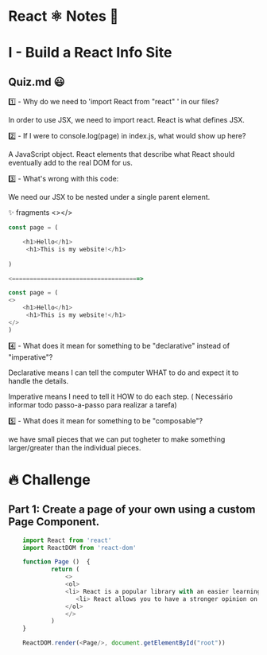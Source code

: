#  React  ⚛️ Notes 📝

# I - Build a React Info Site
## Quiz.md 😃

1️⃣ - Why do we need to 'import React from "react" ' in our files?

In order to use  JSX, we need to import react. React is what defines JSX.


2️⃣ - If I were to console.log(page) in index.js, what would show up here?

A JavaScript object. React elements that describe what React should eventually add to the real DOM for us. 

3️⃣ - What's wrong with this code: 

We need our JSX to be nested under a single parent element.

✨ fragments <></>

```javascript
const page = (

    <h1>Hello</h1>
     <h1>This is my website!</h1>
    
)

<====================================>

const page = (
<>
    <h1>Hello</h1>
     <h1>This is my website!</h1>
</>
)
```


4️⃣  - What does it mean for something to be "declarative" instead of "imperative"?

Declarative means I can tell the computer WHAT to do and expect it to handle the details. 

Imperative means I need to tell it HOW to do each step. ( Necessário informar todo passo-a-passo para realizar a tarefa)


5️⃣ - What does it mean for something to be "composable"?

we have small pieces that we can put togheter to make something larger/greater than the individual pieces. 

# 🔥 Challenge

## Part 1: Create a page of your own using a custom Page Component.

```JavaScript
    import React from 'react'
    import ReactDOM from 'react-dom'

    function Page ()  {
            return (
                <>
                <ol>
                <li> React is a popular library with an easier learning curve. </li>
                   <li> React allows you to have a stronger opinion on how the code should be organized.</li>
                </ol>
                </>
            )
    }

    ReactDOM.render(<Page/>, document.getElementById("root"))
    
```

 